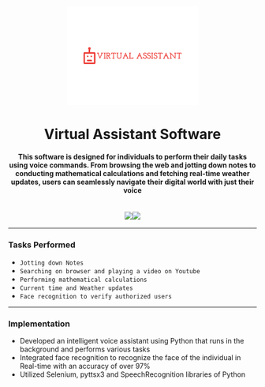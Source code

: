 <p align="center">
  <img height=200px src="./images/logo.png" alt="Logo"> </a>
</p>

<h1 align="center">Virtual Assistant Software</h1>
<div align="center">
     <h4 align="center">This software is designed for individuals to perform their daily tasks using voice commands. 
      From browsing the web and jotting down notes to conducting mathematical calculations and fetching real-time weather updates, 
      users can seamlessly navigate their digital world with just their voice
     </h4><br/>
     <img src="https://img.shields.io/badge/Python-FFD43B?style=for-the-badge&logo=python&logoColor=blue"/><img  
       src="https://img.shields.io/badge/Selenium-43B02A?style=for-the-badge&logo=Selenium&logoColor=white"/>

</div>

-----------------------------------------

### Tasks Performed

* `Jotting down Notes`
* `Searching on browser and playing a video on Youtube`
* `Performing mathematical calculations`
* `Current time and Weather updates`
* `Face recognition to verify authorized users`

-----------------------------------------

### Implementation
* Developed an intelligent voice assistant using Python that runs in the background and performs various tasks
* Integrated face recognition to recognize the face of the individual in Real-time with an accuracy of over 97% 
* Utilized Selenium, pyttsx3 and SpeechRecognition libraries of Python
